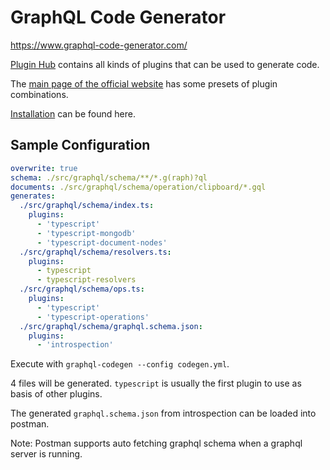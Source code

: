 # GraphQL Code Generator

https://www.graphql-code-generator.com/

[Plugin Hub](https://www.graphql-code-generator.com/plugins) contains all kinds of plugins that can be used to generate code.

The [main page of the official website](https://www.graphql-code-generator.com/) has some presets of plugin combinations.

[Installation](https://www.graphql-code-generator.com/docs/getting-started/installation) can be found here.

## Sample Configuration

```yaml
overwrite: true
schema: ./src/graphql/schema/**/*.g(raph)?ql
documents: ./src/graphql/schema/operation/clipboard/*.gql
generates:
  ./src/graphql/schema/index.ts:
    plugins:
      - 'typescript'
      - 'typescript-mongodb'
      - 'typescript-document-nodes'
  ./src/graphql/schema/resolvers.ts:
    plugins:
      - typescript
      - typescript-resolvers
  ./src/graphql/schema/ops.ts:
    plugins:
      - 'typescript'
      - 'typescript-operations'
  ./src/graphql/schema/graphql.schema.json:
    plugins:
      - 'introspection'
```

Execute with `graphql-codegen --config codegen.yml`.

4 files will be generated. `typescript` is usually the first plugin to use as basis of other plugins.

The generated `graphql.schema.json` from introspection can be loaded into postman.

Note: Postman supports auto fetching graphql schema when a graphql server is running.